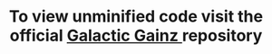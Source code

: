 <h1 align="center">To view unminified code visit the official <a href="https://github.com/Fin413/GalacticGainz"> Galactic Gainz </a> repository</h1>

